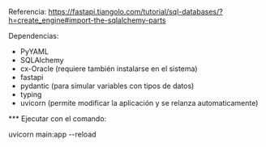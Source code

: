Referencia:
https://fastapi.tiangolo.com/tutorial/sql-databases/?h=create_engine#import-the-sqlalchemy-parts

Dependencias:
* PyYAML
* SQLAlchemy
* cx-Oracle (requiere también instalarse en el sistema)
* fastapi
* pydantic (para simular variables con tipos de datos)
* typing
* uvicorn (permite modificar la aplicación y se relanza automaticamente)

*** Ejecutar con el comando:

uvicorn main:app --reload
